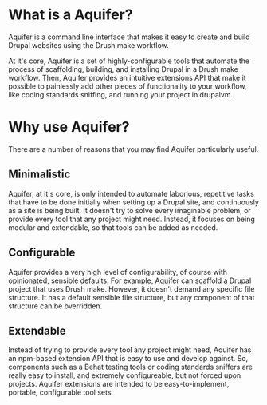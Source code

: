 # What is a Aquifer?

Aquifer is a command line interface that makes it easy to create and build Drupal websites using the Drush make workflow.

At it's core, Aquifer is a set of highly-configurable tools that automate the process of scaffolding, building, and installing Drupal in a Drush make workflow. Then, Aquifer provides an intuitive extensions API that make it possible to painlessly add other pieces of functionality to your workflow, like coding standards sniffing, and running your project in drupalvm.

# Why use Aquifer?

There are a number of reasons that you may find Aquifer particularly useful.

## Minimalistic

Aquifer, at it's core, is only intended to automate laborious, repetitive tasks that have to be done initially when setting up a Drupal site, and continuously as a site is being built. It doesn't try to solve every imaginable problem, or provide every tool that any project might need. Instead, it focuses on being modular and extendable, so that tools can be added as needed.

## Configurable

Aquifer provides a very high level of configurability, of course with opinionated, sensible defaults. For example, Aquifer can scaffold a Drupal project that uses Drush make. However, it doesn't demand any specific file structure. It has a default sensible file structure, but any component of that structure can be overridden.

## Extendable

Instead of trying to provide every tool any project might need, Aquifer has an npm-based extension API that is easy to use and develop against. So, components such as a Behat testing tools or coding standards sniffers are really easy to install, and extremely configureable, but not forced upon projects. Aquifer extensions are intended to be easy-to-implement, portable, configurable tool sets.
